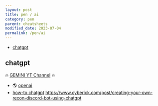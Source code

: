```yaml
---
layout: post
title: pen / ai
category: pen
parent: cheatsheets
modified_date: 2023-07-04
permalink: /pen/ai
---
```


<!-- vscode-markdown-toc -->
* [chatgpt](#chatgpt)

<!-- vscode-markdown-toc-config
	numbering=false
	autoSave=true
	/vscode-markdown-toc-config -->
<!-- /vscode-markdown-toc -->


## <a name='chatgpt'></a>chatgpt
🔥 [GEMINI YT Channel](https://www.youtube.com/playlist?list=PL0UJtYdHHM44OsQDNf2L-AkWKD48vaxTR) 🔥

* 🌎 [openai](https://chat.openai.com/chat)
* [how-to chatgpt](https://anugrahsr.in/chatgpt-for-hacking/)
https://www.cyberick.com/post/creating-your-own-recon-discord-bot-using-chatgpt